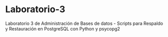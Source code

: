 # Laboratorio-3
Laboratorio 3 de Administración de Bases de datos - Scripts para Respaldo y Restauración en PostgreSQL con Python y psycopg2
